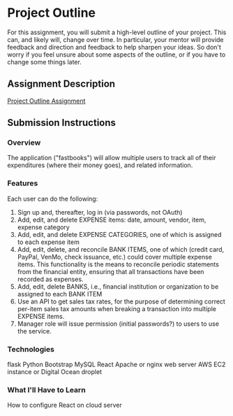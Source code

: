 # Project Outline
For this assignment, you will submit a high-level outline of your project. This can, and likely will, change over time. In particular, your mentor will provide feedback and direction and feedback to help sharpen your ideas. So don't worry if you feel unsure about some aspects of the outline, or if you have to change some things later.

## Assignment Description
[Project Outline Assignment](https://education.launchcode.org/liftoff/assignments/project-outline/)

## Submission Instructions

### Overview
The application ("fastbooks") will allow multiple users to track all of their expenditures (where their money goes), and related information.

### Features
Each user can do the following:
1. Sign up and, thereafter, log in (via passwords, not OAuth)
2. Add, edit, and delete EXPENSE items: date, amount, vendor, item, expense category
3. Add, edit, and delete EXPENSE CATEGORIES, one of which is assigned to each expense item
4. Add, edit, delete, and reconcile BANK ITEMS, one of which (credit card, PayPal, VenMo, check issuance, etc.) could cover multiple expense items. This functionality is the means to reconcile periodic statements from the financial entity, ensuring that all transactions have been recorded as expenses.
5. Add, edit, delete BANKS, i.e., financial institution or organization to be assigned to each BANK ITEM
6. Use an API to get sales tax rates, for the purpose of determining correct per-item sales tax amounts when breaking a transaction into multiple EXPENSE items.
7. Manager role will issue permission (initial passwords?) to users to use the service.

### Technologies
flask
Python
Bootstrap
MySQL
React
Apache or nginx web server
AWS EC2 instance or Digital Ocean droplet

### What I'll Have to Learn
How to configure React on cloud server
